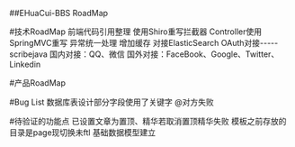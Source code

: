 ##EHuaCui-BBS RoadMap

#技术RoadMap
 前端代码引用整理
 使用Shiro重写拦截器
 Controller使用SpringMVC重写
 异常统一处理
 增加缓存
 对接ElasticSearch
 OAuth对接-----scribejava
    国内对接：QQ、微信
    国外对接：FaceBook、Google、Twitter、Linkedin

#产品RoadMap

#Bug List
  数据库表设计部分字段使用了关键字
  @对方失败

#待验证的功能点
  已设置文章为置顶、精华若取消置顶精华失败
  模板之前存放的目录是page现切换未ftl
  基础数据模型建立